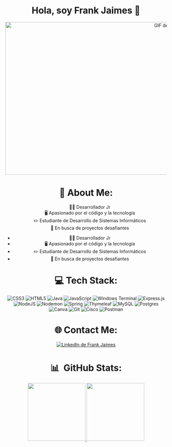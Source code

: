 
<div align="center">
<h1 align="center">Hola, soy Frank Jaimes</a> 👋</h1>

<img src="https://i.imgur.com/JsG45ka.gif" alt="GIF de Imgur" width="1000" height="475">


# 💫 About Me:
<ul style="list-style-type: none">
  <li>🧑‍💻 Desarrollador Jr</li>
  <li>🖥️ Apasionado por el código y la tecnología</li>
  <li>✏️ Estudiante de Desarrollo de Sistemas Informáticos</li>
  <li>🔎 En busca de proyectos desafiantes</li>
</ul>

- 🧑‍💻 Desarrollador Jr</li>
- 🖥️ Apasionado por el código y la tecnología
- ✏️ Estudiante de Desarrollo de Sistemas Informáticos
- 🔎 En busca de proyectos desafiantes

# 💻 Tech Stack:
![CSS3](https://img.shields.io/badge/css3-%231572B6.svg?style=for-the-badge&logo=css3&logoColor=white) ![HTML5](https://img.shields.io/badge/html5-%23E34F26.svg?style=for-the-badge&logo=html5&logoColor=white) ![Java](https://img.shields.io/badge/java-%23ED8B00.svg?style=for-the-badge&logo=openjdk&logoColor=white) ![JavaScript](https://img.shields.io/badge/javascript-%23323330.svg?style=for-the-badge&logo=javascript&logoColor=%23F7DF1E) ![Windows Terminal](https://img.shields.io/badge/Windows%20Terminal-%234D4D4D.svg?style=for-the-badge&logo=windows-terminal&logoColor=white) ![Express.js](https://img.shields.io/badge/express.js-%23404d59.svg?style=for-the-badge&logo=express&logoColor=%2361DAFB) ![NodeJS](https://img.shields.io/badge/node.js-6DA55F?style=for-the-badge&logo=node.js&logoColor=white) ![Nodemon](https://img.shields.io/badge/NODEMON-%23323330.svg?style=for-the-badge&logo=nodemon&logoColor=%BBDEAD) ![Spring](https://img.shields.io/badge/spring-%236DB33F.svg?style=for-the-badge&logo=spring&logoColor=white) ![Thymeleaf](https://img.shields.io/badge/Thymeleaf-%23005C0F.svg?style=for-the-badge&logo=Thymeleaf&logoColor=white) ![MySQL](https://img.shields.io/badge/mysql-4479A1.svg?style=for-the-badge&logo=mysql&logoColor=white) ![Postgres](https://img.shields.io/badge/postgres-%23316192.svg?style=for-the-badge&logo=postgresql&logoColor=white) ![Canva](https://img.shields.io/badge/Canva-%2300C4CC.svg?style=for-the-badge&logo=Canva&logoColor=white) ![Git](https://img.shields.io/badge/git-%23F05033.svg?style=for-the-badge&logo=git&logoColor=white) ![Cisco](https://img.shields.io/badge/cisco-%23049fd9.svg?style=for-the-badge&logo=cisco&logoColor=black) ![Postman](https://img.shields.io/badge/Postman-FF6C37?style=for-the-badge&logo=postman&logoColor=white)


# 🌐 Contact Me:
<a href="https://www.linkedin.com/in/frank-jaimes-416913290" target="_blank">
  <img src="https://img.shields.io/badge/LinkedIn-%2300acee.svg?color=405DE6&style=for-the-badge&logo=linkedin&logoColor=white" alt="LinkedIn de Frank Jaimes" style="margin-bottom: 5px;"/>
</a>

# 📊 &nbsp;GitHub Stats:
<p align="center">
<a href="https://github.com/Fsjaimes">
  <img height="180em" src="https://github-readme-stats-eight-theta.vercel.app/api?username=Fsjaimes&show_icons=true&theme=tokyonight&include_all_commits=true&count_private=true"/>
  <img height="180em" src="https://github-readme-stats-eight-theta.vercel.app/api/top-langs/?username=Fsjaimes&layout=compact&langs_count=8&theme=tokyonight"/>
</a>
</p>
<!--
![](https://github-readme-stats.vercel.app/api?username=Fsjaimes&theme=tokyonight&hide_border=false&include_all_commits=false&count_private=false)<br/>
![](https://github-readme-streak-stats.herokuapp.com/?user=Fsjaimes&theme=tokyonight&hide_border=false)<br/>
![](https://github-readme-stats.vercel.app/api/top-langs/?username=Fsjaimes&theme=tokyonight&hide_border=false&include_all_commits=false&count_private=false&layout=compact)
-->

<!--## 🔝 Top Contributed Repo
![](https://github-contributor-stats.vercel.app/api?username=Fsjaimes&limit=5&theme=dark&combine_all_yearly_contributions=true)

[![](https://visitcount.itsvg.in/api?id=Fsjaimes&icon=5&color=12)](https://visitcount.itsvg.in)
-->

<!-- Proudly created with GPRM ( https://gprm.itsvg.in ) -->



